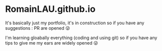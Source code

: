 # RomainLAU.github.io

It's basically just my portfolio, it's in construction so if you have any suggestions : PR are opened 😜

I'm learning gloabally everything (coding and using git) so if you have any tips to give me my ears are widely opened 😜
